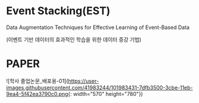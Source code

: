 # Event Stacking(EST)

Data Augmentation Techniques for Effective Learning of Event-Based Data


(이벤트 기반 데이터의 효과적인 학습을 위한 데이터 증강 기법)


# PAPER

![학사 졸업논문_배포용-01](https://user-images.githubusercontent.com/41983244/101983431-7dfb3500-3cbe-11eb-9ea4-5f42ea3790c0.png{: width="570" height="780"})


